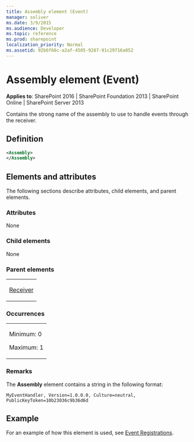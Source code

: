 ```yaml
---
title: Assembly element (Event)
manager: soliver
ms.date: 3/9/2015
ms.audience: Developer
ms.topic: reference
ms.prod: sharepoint
localization_priority: Normal
ms.assetid: 92b6f66c-a2af-4505-9287-91c29716a052
---
```


# Assembly element (Event)

**Applies to**: SharePoint 2016 | SharePoint Foundation 2013 | SharePoint Online | SharePoint Server 2013

Contains the strong name of the assembly to use to handle events through the receiver.

## Definition

```XML
<Assembly>
</Assembly>
```

## Elements and attributes

The following sections describe attributes, child elements, and parent elements.

### Attributes

None

### Child elements

None

### Parent elements

<table>
<colgroup>
<col width="100%" />
</colgroup>
<tbody>
<tr class="odd">
<td align="left"><p><a href="receiver-element-event.md">Receiver</a></p></td>
</tr>
</tbody>
</table>

### Occurrences

<table>
<colgroup>
<col width="100%" />
</colgroup>
<tbody>
<tr class="odd">
<td align="left"><p>Minimum: 0</p>
<p>Maximum: 1</p></td>
</tr>
</tbody>
</table>

### Remarks

The **Assembly** element contains a string in the following format:

```MyEventHandler, Version=1.0.0.0, Culture=neutral, PublicKeyToken=10b23036c9b36d6d```

## Example

For an example of how this element is used, see [Event Registrations](event-registrations.md).









